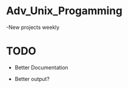 # Adv_Unix_Progamming


-New projects weekly

# TODO #

- Better Documentation

- Better output?



